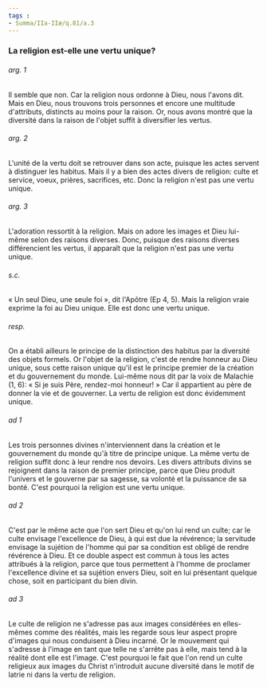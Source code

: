 ```yaml
---
tags : 
- Summa/IIa-IIæ/q.81/a.3
---
```


### La religion est-elle une vertu unique?

###### arg. 1
Il semble que non. Car la religion nous ordonne à Dieu, nous l'avons dit. Mais en Dieu, nous trouvons trois personnes et encore une multitude d'attributs, distincts au moins pour la raison. Or, nous avons montré que la diversité dans la raison de l'objet suffit à diversifier les vertus. 

###### arg. 2
L'unité de la vertu doit se retrouver dans son acte, puisque les actes servent à distinguer les habitus. Mais il y a bien des actes divers de religion: culte et service, voeux, prières, sacrifices, etc. Donc la religion n'est pas une vertu unique. 

###### arg. 3
L'adoration ressortit à la religion. Mais on adore les images et Dieu lui-même selon des raisons diverses. Donc, puisque des raisons diverses différencient les vertus, il apparaît que la religion n'est pas une vertu unique. 

###### s.c.
« Un seul Dieu, une seule foi », dit l'Apôtre (Ep 4, 5). Mais la religion vraie exprime la foi au Dieu unique. Elle est donc une vertu unique. 

###### resp.
On a établi ailleurs le principe de la distinction des habitus par la diversité des objets formels. Or l'objet de la religion, c'est de rendre honneur au Dieu unique, sous cette raison unique qu'il est le principe premier de la création et du gouvernement du monde. Lui-même nous dit par la voix de Malachie (1, 6): « Si je suis Père, rendez-moi honneur! » Car il appartient au père de donner la vie et de gouverner. La vertu de religion est donc évidemment unique. 

###### ad 1
Les trois personnes divines n'interviennent dans la création et le gouvernement du monde qu'à titre de principe unique. La même vertu de religion suffit donc à leur rendre nos devoirs. Les divers attributs divins se rejoignent dans la raison de premier principe, parce que Dieu produit l'univers et le gouverne par sa sagesse, sa volonté et la puissance de sa bonté. C'est pourquoi la religion est une vertu unique. 

###### ad 2
C'est par le même acte que l'on sert Dieu et qu'on lui rend un culte; car le culte envisage l'excellence de Dieu, à qui est due la révérence; la servitude envisage la sujétion de l'homme qui par sa condition est obligé de rendre révérence à Dieu. Et ce double aspect est commun à tous les actes attribués à la religion, parce que tous permettent à l'homme de proclamer l'excellence divine et sa sujétion envers Dieu, soit en lui présentant quelque chose, soit en participant du bien divin. 

###### ad 3
Le culte de religion ne s'adresse pas aux images considérées en elles-mêmes comme des réalités, mais les regarde sous leur aspect propre d'images qui nous conduisent à Dieu incarné. Or le mouvement qui s'adresse à l'image en tant que telle ne s'arrête pas à elle, mais tend à la réalité dont elle est l'image. C'est pourquoi le fait que l'on rend un culte religieux aux images du Christ n'introduit aucune diversité dans le motif de latrie ni dans la vertu de religion. 

